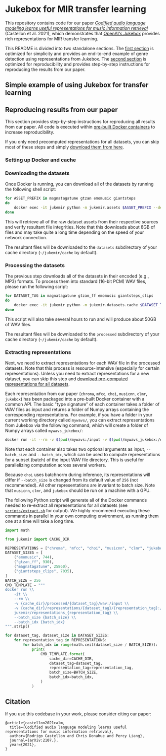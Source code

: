 # Jukebox for MIR transfer learning

This repository contains code for our paper [_Codified audio language modeling learns useful representations for music information retrieval_]() (Castellon et al. 2021), which demonstrates that [OpenAI's Jukebox](https://openai.com/blog/jukebox/) provides rich representations for MIR transfer learning.

This README is divided into two standalone sections. The [first section](#simple-example) is optimized for simplicity and provides an end-to-end example of genre detection using representations from Jukebox. The [second section](#reproducing-results) is optimized for reproducibility and provides step-by-step instructions for reproducing the results from our paper.

## Simple example of using Jukebox for transfer learning

## Reproducing results from our paper

This section provides step-by-step instructions for reproducing all results from our paper. All code is executed within [pre-built Docker containers](https://hub.docker.com/orgs/jukemir/repositories) to increase reproducibility.

If you only need precomputed representations for all datasets, you can skip most of these steps and simply [download them from here](TODO).

### Setting up Docker and cache

### Downloading the datasets

Once Docker is running, you can download all of the datasets by running the following shell script:

```sh
for ASSET_PREFIX in magnatagatune gtzan emomusic giantsteps
do
	docker exec -it jukemir python -m jukemir.assets $ASSET_PREFIX --delete_wrong --num_parallel 8
done
```

This will retrieve all of the raw dataset assets from their respective sources and verify resultant file integrities. Note that this downloads about 8GB of files and may take quite a long time depending on the speed of your network connection.

The resultant files will be downloaded to the `datasets` subdirectory of your cache directory (`~/jukemir/cache` by default).

### Processing the datasets

The previous step downloads all of the datasets in their encoded (e.g., MP3) formats. To process them into standard (16-bit PCM) WAV files, please run the following script:

```sh
for DATASET_TAG in magnatagatune gtzan_ff emomusic giantsteps_clips
do
	docker exec -it jukemir python -m jukemir.datasets.cache $DATASET_TAG audio
done
```

This script will also take several hours to run and will produce about 50GB of WAV files.

The resultant files will be downloaded to the `processed` subdirectory of your cache directory (`~/jukemir/cache` by default).

### Extracting representations

Next, we need to extract representations for each WAV file in the processed datasets. Note that this process is resource-intensive (especially for certain representations). Unless you need to extract representations for a new dataset, you can skip this step and [download pre-computed representations for all datasets](TODO).

Each representation from our paper (`chroma`, `mfcc`, `choi`, `musicnn`, `clmr`, `jukebox`) has been packaged into a pre-built Docker container with a common API. The basic "type signature" of each container takes a folder of WAV files as input and returns a folder of Numpy arrays containing the corresponding representations. For example, if you have a folder in your current working directory called `mywavs/`, you can extract representations from Jukebox via the following command, which will create a folder of Numpy arrays called `mywavs_jukebox/`:

```sh
docker run -it --rm -v $(pwd)/mywavs:/input -v $(pwd)/mywavs_jukebox:/output jukemir/representations_jukebox
```

Note that each container also takes two optional arguments as input, `--batch_size` and `--batch_idx`, which can be used to compute representations for a subset (batch) of the input WAV file directory. This is useful for parallelizing computation across several workers.

Because `choi` uses batchnorm during inference, its representations will differ if `--batch_size` is changed from its default value of `256` (not recommended). All other representations are invariant to batch size. Note that `musicnn`, `clmr`, and `jukebox` should be run on a machine with a GPU.

The following Python script will generate all of the Docker commands needed to re-extract all representations for all datasets (see [`scripts/extract.sh`](scripts/extract.sh) for output). We highly recommend executing these commands in parallel in your own computing environment, as running them one at a time will take a long time.

```py
import math

from jukemir import CACHE_DIR

REPRESENTATIONS = ["chroma", "mfcc", "choi", "musicnn", "clmr", "jukebox"]
DATASET_SIZES = [
    ("emomusic", 744),
    ("gtzan_ff", 930),
    ("magnatagatune", 25860),
    ("giantsteps_clips", 7035),
]
BATCH_SIZE = 256
CMD_TEMPLATE = """
docker run \\
	-it \\
	--rm \\
	-v {cache_dir}/processed/{dataset_tag}/wav:/input \\
	-v {cache_dir}/representations/{dataset_tag}/{representation_tag}:/output \\
	jukemir/representations_{representation_tag} \\
	--batch_size {batch_size} \\
	--batch_idx {batch_idx}
""".strip()

for dataset_tag, dataset_size in DATASET_SIZES:
    for representation_tag in REPRESENTATIONS:
        for batch_idx in range(math.ceil(dataset_size / BATCH_SIZE)):
            print(
                CMD_TEMPLATE.format(
                    cache_dir=CACHE_DIR,
                    dataset_tag=dataset_tag,
                    representation_tag=representation_tag,
                    batch_size=BATCH_SIZE,
                    batch_idx=batch_idx,
                )
            )
```

## Citation

If you use this codebase in your work, please consider citing our paper:

```
@article{castellon2021calm,
  title={Codified audio language modeling learns useful representations for music information retrieval},
  author={Rodrigo Castellon and Chris Donahue and Percy Liang},
  journal={arXiv:2107.},
  year={2021},
}
```
